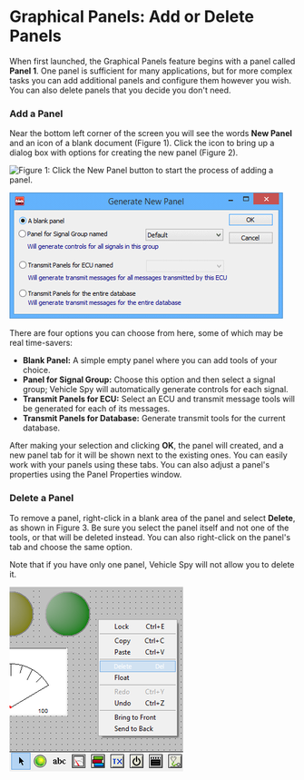 # Graphical Panels: Add or Delete Panels

When first launched, the Graphical Panels feature begins with a panel called **Panel 1**. One panel is sufficient for many applications, but for more complex tasks you can add additional panels and configure them however you wish. You can also delete panels that you decide you don't need.

### Add a Panel

Near the bottom left corner of the screen you will see the words **New Panel** and an icon of a blank document (Figure 1). Click the icon to bring up a dialog box with options for creating the new panel (Figure 2).

![Figure 1: Click the New Panel button to start the process of adding a panel.](../../../.gitbook/assets/add\_new\_panel.gif)

![Figure 2: The Generate New Panel options dialog box.](../../../.gitbook/assets/spyGPnlAddDel.gif)

There are four options you can choose from here, some of which may be real time-savers:

* **Blank Panel:** A simple empty panel where you can add tools of your choice.
* **Panel for Signal Group:** Choose this option and then select a signal group; Vehicle Spy will automatically generate controls for each signal.
* **Transmit Panels for ECU:** Select an ECU and transmit message tools will be generated for each of its messages.
* **Transmit Panels for Database:** Generate transmit tools for the current database.

After making your selection and clicking **OK**, the panel will created, and a new panel tab for it will be shown next to the existing ones. You can easily work with your panels using these tabs. You can also adjust a panel's properties using the Panel Properties window.

### Delete a Panel

To remove a panel, right-click in a blank area of the panel and select **Delete**, as shown in Figure 3. Be sure you select the panel itself and not one of the tools, or that will be deleted instead. You can also right-click on the panel's tab and choose the same option.

Note that if you have only one panel, Vehicle Spy will not allow you to delete it.

![Figure 1: To delete a panel, right-click in an open area of the panel and select Delete.](../../../.gitbook/assets/deletePanel.png)
